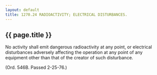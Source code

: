 ```yaml
---
layout: default 
title: 1270.24 RADIOACTIVITY; ELECTRICAL DISTURBANCES.
---
```


{{ page.title }}
----------------

No activity shall emit dangerous radioactivity at any point, or
electrical disturbances adversely affecting the operation at any point
of any equipment other than that of the creator of such disturbance.

(Ord. 546B. Passed 2-25-76.)
